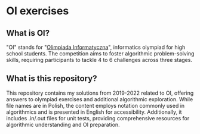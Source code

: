 # OI exercises

## What is OI?

"OI" stands for "[Olimpiada Informatyczna](https://oi.edu.pl/)", informatics olympiad for high school students. The competition aims to foster algorithmic problem-solving skills, requiring participants to tackle 4 to 6 challenges across three stages.

## What is this repository?

This repository contains my solutions from 2019-2022 related to OI, offering answers to olympiad exercises and additional algorithmic exploration. While file names are in Polish, the content employs notation commonly used in algorithmics and is presented in English for accessibility. Additionally, it includes .in/.out files for unit tests, providing comprehensive resources for algorithmic understanding and OI preparation.

